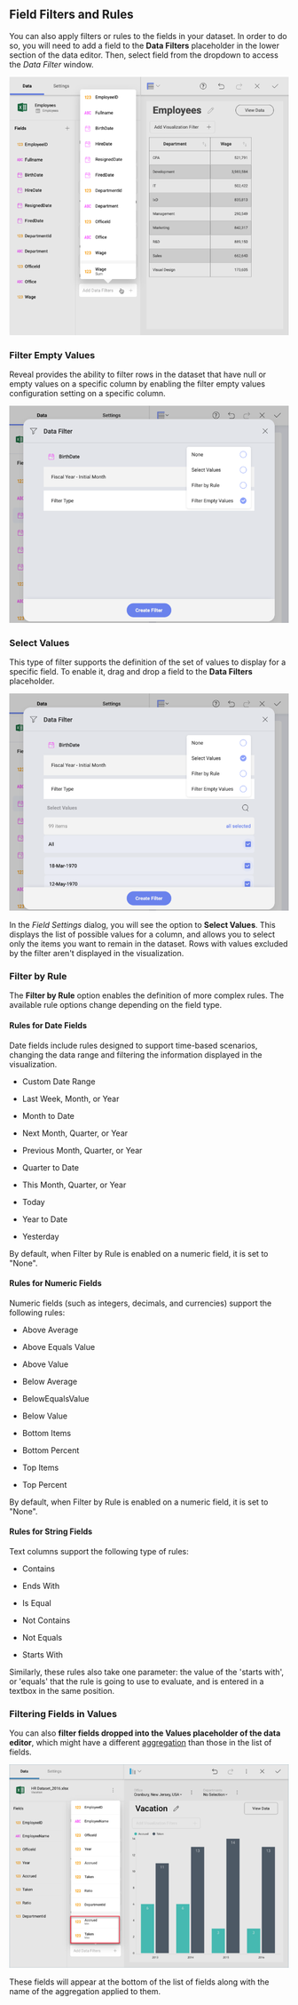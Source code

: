 ## Field Filters and Rules

You can also apply filters or rules to the fields in your dataset. In
order to do so, you will need to add a field to the **Data Filters**
placeholder in the lower section of the data editor. Then, select field
from the dropdown to access the *Data Filter* window.

![AddDataFilter\_All](images/AddDataFilter_All.png)

<a name='empty-values'></a>
### Filter Empty Values

Reveal provides the ability to filter rows in the dataset that have null
or empty values on a specific column by enabling the filter empty values
configuration setting on a specific column.

![FilterEmtpyValues\_All](images/FilterEmtpyValues_All.png)

<a name='select-values'></a>
### Select Values

This type of filter supports the definition of the set of values to
display for a specific field. To enable it, drag and drop a field to the
**Data Filters** placeholder.

![SelectValues\_All](images/SelectValues_All.png)

In the *Field Settings* dialog, you will see the option to **Select
Values**. This displays the list of possible values for a column, and
allows you to select only the items you want to remain in the dataset.
Rows with values excluded by the filter aren't displayed in the
visualization.

### Filter by Rule

The **Filter by Rule** option enables the definition of more complex
rules. The available rule options change depending on the field type.

<a name='rules'></a>
#### Rules for Date Fields

Date fields include rules designed to support time-based scenarios,
changing the data range and filtering the information displayed in the
visualization.

  - Custom Date Range

  - Last Week, Month, or Year

  - Month to Date

  - Next Month, Quarter, or Year

  - Previous Month, Quarter, or Year

  - Quarter to Date

  - This Month, Quarter, or Year

  - Today

  - Year to Date

  - Yesterday

By default, when Filter by Rule is enabled on a numeric field, it is set
to "None".

#### Rules for Numeric Fields

Numeric fields (such as integers, decimals, and currencies) support the
following rules:

  - Above Average

  - Above Equals Value

  - Above Value

  - Below Average

  - BelowEqualsValue

  - Below Value

  - Bottom Items

  - Bottom Percent

  - Top Items

  - Top Percent

By default, when Filter by Rule is enabled on a numeric field, it is set
to "None".

#### Rules for String Fields

Text columns support the following type of rules:

  - Contains

  - Ends With

  - Is Equal

  - Not Contains

  - Not Equals

  - Starts With

Similarly, these rules also take one parameter: the value of the 'starts
with', or 'equals' that the rule is going to use to evaluate, and is
entered in a textbox in the same position.

### Filtering Fields in Values

You can also **filter fields dropped into the Values placeholder of the
data editor**, which might have a different
[aggregation](Field-Settings.html#numeric-fields) than those in the list of
fields.

![DataFiltersFilteringDataEditor\_All](images/DataFiltersFilteringDataEditor_All.png)

These fields will appear at the bottom of the list of fields along with
the name of the aggregation applied to them.
